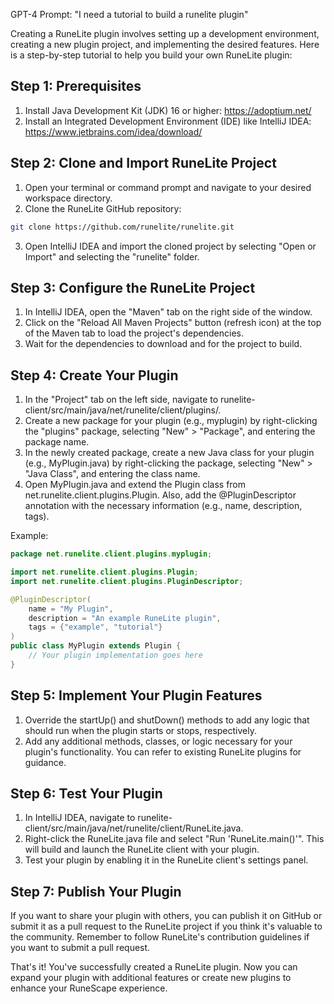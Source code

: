 GPT-4 Prompt: "I need a tutorial to build a runelite plugin"

Creating a RuneLite plugin involves setting up a development environment, creating a new plugin project, and implementing the desired features. Here is a step-by-step tutorial to help you build your own RuneLite plugin:

## Step 1: Prerequisites

1. Install Java Development Kit (JDK) 16 or higher: https://adoptium.net/
2. Install an Integrated Development Environment (IDE) like IntelliJ IDEA: https://www.jetbrains.com/idea/download/
## Step 2: Clone and Import RuneLite Project

1. Open your terminal or command prompt and navigate to your desired workspace directory.
2. Clone the RuneLite GitHub repository:
```bash
git clone https://github.com/runelite/runelite.git
```
3. Open IntelliJ IDEA and import the cloned project by selecting "Open or Import" and selecting the "runelite" folder.
## Step 3: Configure the RuneLite Project

1. In IntelliJ IDEA, open the "Maven" tab on the right side of the window.
2. Click on the "Reload All Maven Projects" button (refresh icon) at the top of the Maven tab to load the project's dependencies.
3. Wait for the dependencies to download and for the project to build.
## Step 4: Create Your Plugin

1. In the "Project" tab on the left side, navigate to runelite-client/src/main/java/net/runelite/client/plugins/.
2. Create a new package for your plugin (e.g., myplugin) by right-clicking the "plugins" package, selecting "New" > "Package", and entering the package name.
3. In the newly created package, create a new Java class for your plugin (e.g., MyPlugin.java) by right-clicking the package, selecting "New" > "Java Class", and entering the class name.
4. Open MyPlugin.java and extend the Plugin class from net.runelite.client.plugins.Plugin. Also, add the @PluginDescriptor annotation with the necessary information (e.g., name, description, tags).

Example:

```java
package net.runelite.client.plugins.myplugin;

import net.runelite.client.plugins.Plugin;
import net.runelite.client.plugins.PluginDescriptor;

@PluginDescriptor(
    name = "My Plugin",
    description = "An example RuneLite plugin",
    tags = {"example", "tutorial"}
)
public class MyPlugin extends Plugin {
    // Your plugin implementation goes here
}
```
## Step 5: Implement Your Plugin Features

1. Override the startUp() and shutDown() methods to add any logic that should run when the plugin starts or stops, respectively.
2. Add any additional methods, classes, or logic necessary for your plugin's functionality. You can refer to existing RuneLite plugins for guidance.
## Step 6: Test Your Plugin

1. In IntelliJ IDEA, navigate to runelite-client/src/main/java/net/runelite/client/RuneLite.java.
2. Right-click the RuneLite.java file and select "Run 'RuneLite.main()'". This will build and launch the RuneLite client with your plugin.
3. Test your plugin by enabling it in the RuneLite client's settings panel.
## Step 7: Publish Your Plugin
If you want to share your plugin with others, you can publish it on GitHub or submit it as a pull request to the RuneLite project if you think it's valuable to the community. Remember to follow RuneLite's contribution guidelines if you want to submit a pull request.

That's it! You've successfully created a RuneLite plugin. Now you can expand your plugin with additional features or create new plugins to enhance your RuneScape experience.